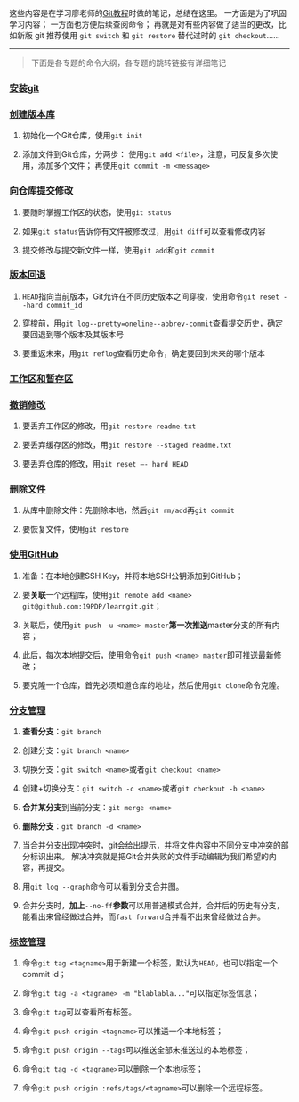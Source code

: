 这些内容是在学习廖老师的[Git教程](https://www.liaoxuefeng.com/wiki/896043488029600)时做的笔记，总结在这里。
一方面是为了巩固学习内容；
一方面也方便后续查阅命令；
再就是对有些内容做了适当的更改，比如新版 git 推荐使用 `git switch` 和 `git restore` 替代过时的 `git checkout`......

---
>下面是各专题的命令大纲，各专题的跳转链接有详细笔记
### [安装git](https://github.com/19PDP/Hello-Git/blob/master/Hello%20Git/1.%E5%AE%89%E8%A3%85git.md)

### [创建版本库](https://github.com/19PDP/Hello-Git/blob/master/Hello%20Git/2.%E5%88%9B%E5%BB%BA%E7%89%88%E6%9C%AC%E5%BA%93.md)

1. 初始化一个Git仓库，使用`git init`

2. 添加文件到Git仓库，分两步：
使用`git add <file>`，注意，可反复多次使用，添加多个文件；
再使用`git commit -m <message>`

### [向仓库提交修改](https://github.com/19PDP/Hello-Git/blob/master/Hello%20Git/3.%E5%90%91%E4%BB%93%E5%BA%93%E6%8F%90%E4%BA%A4%E4%BF%AE%E6%94%B9.md)

1. 要随时掌握工作区的状态，使用`git status`

2. 如果`git status`告诉你有文件被修改过，用`git diff`可以查看修改内容

3. 提交修改与提交新文件一样，使用`git add`和`git commit` 

### [版本回退](https://github.com/19PDP/Hello-Git/blob/master/Hello%20Git/4.%E7%89%88%E6%9C%AC%E5%9B%9E%E9%80%80.md)

1. `HEAD`指向当前版本，Git允许在不同历史版本之间穿梭，使用命令`git reset --hard commit_id`

2. 穿梭前，用`git log--pretty=oneline--abbrev-commit`查看提交历史，确定要回退到哪个版本及其版本号

3. 要重返未来，用`git reflog`查看历史命令，确定要回到未来的哪个版本

### [工作区和暂存区](https://github.com/19PDP/Hello-Git/blob/master/Hello%20Git/5.%E5%B7%A5%E4%BD%9C%E5%8C%BA%E5%92%8C%E6%9A%82%E5%AD%98%E5%8C%BA.md)

### [撤销修改](https://github.com/19PDP/Hello-Git/blob/master/Hello%20Git/6.%E6%92%A4%E9%94%80%E4%BF%AE%E6%94%B9.md)

1. 要丢弃工作区的修改，用`git restore readme.txt`

2. 要丢弃缓存区的修改，用`git restore --staged readme.txt`

3. 要丢弃仓库的修改，用`git reset —- hard HEAD`

### [删除文件](https://github.com/19PDP/Hello-Git/blob/master/Hello%20Git/7.%E5%88%A0%E9%99%A4%E6%96%87%E4%BB%B6.md)

1. 从库中删除文件：先删除本地，然后`git rm/add`再`git commit`

2. 要恢复文件，使用`git restore`

### [使用GitHub](https://github.com/19PDP/Hello-Git/blob/master/Hello%20Git/8.%E4%BD%BF%E7%94%A8GitHub.md)

1. 准备：在本地创建SSH Key，并将本地SSH公钥添加到GitHub；

2. 要**关联**一个远程库，使用`git remote add <name> git@github.com:19PDP/learngit.git`；

3. 关联后，使用`git push -u <name> master`**第一次推送**master分支的所有内容；

4. 此后，每次本地提交后，使用命令`git push <name> master`即可推送最新修改；

5. 要克隆一个仓库，首先必须知道仓库的地址，然后使用`git clone`命令克隆。

### [分支管理](https://github.com/19PDP/Hello-Git/blob/master/Hello%20Git/9.%E5%88%86%E6%94%AF%E7%AE%A1%E7%90%86.md)

1. **查看分支**：`git branch`

2. 创建分支：`git branch <name>`

3. 切换分支：`git switch <name>`或者`git checkout <name>`

4. 创建+切换分支：`git switch -c <name>`或者`git checkout -b <name>`

5. **合并某分支**到当前分支：`git merge <name>`

6. **删除分支**：`git branch -d <name>`

7. 当合并分支出现冲突时，git会给出提示，并将文件内容中不同分支中冲突的部分标识出来。
解决冲突就是把Git合并失败的文件手动编辑为我们希望的内容，再提交。

8. 用`git log --graph`命令可以看到分支合并图。

9. 合并分支时，**加上**`--no-ff`**参数**可以用普通模式合并，合并后的历史有分支，能看出来曾经做过合并，而`fast forward`合并看不出来曾经做过合并。

### [标签管理](https://github.com/19PDP/Hello-Git/blob/master/Hello%20Git/10.%E6%A0%87%E7%AD%BE%E7%AE%A1%E7%90%86.md)

1. 命令`git tag <tagname>`用于新建一个标签，默认为`HEAD`，也可以指定一个commit id；

2. 命令`git tag -a <tagname> -m "blablabla..."`可以指定标签信息；

3. 命令`git tag`可以查看所有标签。

4. 命令`git push origin <tagname>`可以推送一个本地标签；

5. 命令`git push origin --tags`可以推送全部未推送过的本地标签；

6. 命令`git tag -d <tagname>`可以删除一个本地标签；

7. 命令`git push origin :refs/tags/<tagname>`可以删除一个远程标签。
